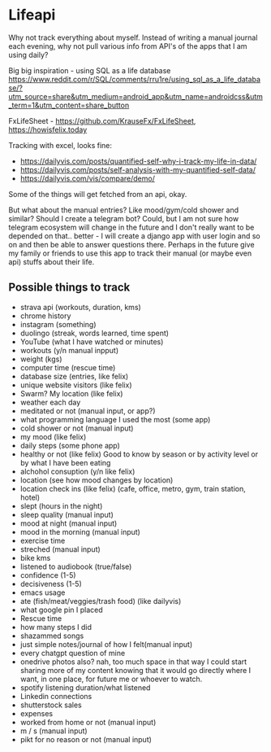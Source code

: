 # Lifeapi

Why not track everything about myself. Instead of writing a manual
journal each evening, why not pull various info from API's of the apps
that I am using daily?

Big big inspiration - using SQL as a life database
<https://www.reddit.com/r/SQL/comments/rru1re/using_sql_as_a_life_database/?utm_source=share&utm_medium=android_app&utm_name=androidcss&utm_term=1&utm_content=share_button>

FxLifeSheet - <https://github.com/KrauseFx/FxLifeSheet>,
<https://howisfelix.today>

Tracking with excel, looks fine:

-   <https://dailyvis.com/posts/quantified-self-why-i-track-my-life-in-data/>
-   <https://dailyvis.com/posts/self-analysis-with-my-quantified-self-data/>
-   <https://dailyvis.com/vis/compare/demo/>

Some of the things will get fetched from an api, okay.

But what about the manual entries? Like mood/gym/cold shower and
similar? Should I create a telegram bot? Could, but I am not sure how
telegram ecosystem will change in the future and I don't really want
to be depended on that.. better - I will create a django app with user
login and so on and then be able to answer questions there. Perhaps in
the future give my family or friends to use this app to track their
manual (or maybe even api) stuffs about their life.


## Possible things to track

- strava api (workouts, duration, kms)
- chrome history
- instagram (something)
- duolingo (streak, words learned, time spent)
- YouTube (what I have watched or minutes)
- workouts (y/n manual inpput)
- weight (kgs)
- computer time (rescue time)
- database size (entries, like felix)
- unique website visitors (like felix)
- Swarm? My location (like felix)
- weather each day
- meditated or not (manual input, or app?)
- what programming language I used the most (some app)
- cold shower or not (manual input)
- my mood (like felix)
- daily steps (some phone app)
- healthy or not (like felix) Good to know by season or by activity level or by what I have been eating
- alchohol consuption (y/n like felix)
- location (see how mood changes by location)
- location check ins (like felix) (cafe, office, metro, gym, train station, hotel)
- slept (hours in the night)
- sleep quality (manual input)
- mood at night (manual input)
- mood in the morning (manual input)
- exercise time
- streched (manual input)
- bike kms
- listened to audiobook (true/false)
- confidence (1-5)
- decisiveness (1-5)
- emacs usage
- ate (fish/meat/veggies/trash food) (like dailyvis)
- what google pin I placed
- Rescue time
- how many steps I did
- shazammed songs
- just simple notes/journal of how I felt(manual input)
- every chatgpt question of mine
- onedrive photos also? nah, too much space in that way I could start sharing more of my content knowing that it
would go directly where I want, in one place, for future me or
whoever to watch.
- spotify listening duration/what listened
- Linkedin connections
- shutterstock sales
- expenses
- worked from home or not (manual input)
- m / s (manual input)
- pikt for no reason or not (manual input)